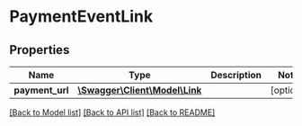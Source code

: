 # PaymentEventLink

## Properties
Name | Type | Description | Notes
------------ | ------------- | ------------- | -------------
**payment_url** | [**\Swagger\Client\Model\Link**](Link.md) |  | [optional] 

[[Back to Model list]](../../README.md#documentation-for-models) [[Back to API list]](../../README.md#documentation-for-api-endpoints) [[Back to README]](../../README.md)

